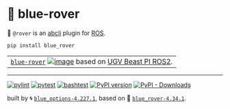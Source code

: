 # 🐬 blue-rover

🐬 `@rover` is an [abcli](https://github.com/kamangir/awesome-bash-cli) plugin for [ROS](https://www.ros.org/). 

```bash
pip install blue_rover
```

|   |
| --- |
| [`blue-rover`](./blue_rover/docs) [![image](https://github.com/waveshareteam/ugv_rpi/raw/main/media/UGV-Rover-details-23.jpg)](./blue_rover/docs) based on [UGV Beast PI ROS2](https://www.waveshare.com/wiki/UGV_Beast_PI_ROS2). |

---


[![pylint](https://github.com/kamangir/blue-rover/actions/workflows/pylint.yml/badge.svg)](https://github.com/kamangir/blue-rover/actions/workflows/pylint.yml) [![pytest](https://github.com/kamangir/blue-rover/actions/workflows/pytest.yml/badge.svg)](https://github.com/kamangir/blue-rover/actions/workflows/pytest.yml) [![bashtest](https://github.com/kamangir/blue-rover/actions/workflows/bashtest.yml/badge.svg)](https://github.com/kamangir/blue-rover/actions/workflows/bashtest.yml) [![PyPI version](https://img.shields.io/pypi/v/blue-rover.svg)](https://pypi.org/project/blue-rover/) [![PyPI - Downloads](https://img.shields.io/pypi/dd/blue-rover)](https://pypistats.org/packages/blue-rover)

built by 🌀 [`blue_options-4.227.1`](https://github.com/kamangir/awesome-bash-cli), based on 🐬 [`blue_rover-4.34.1`](https://github.com/kamangir/blue-rover).


